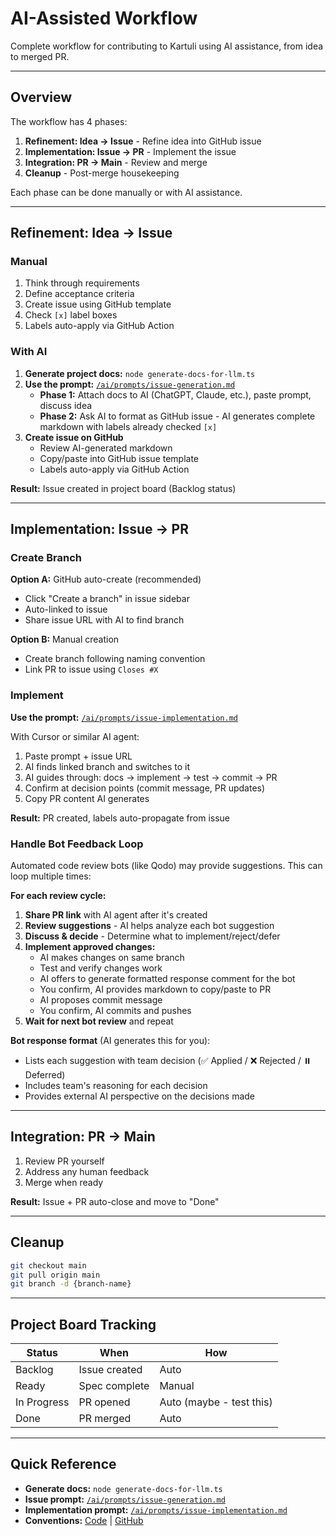 # AI-Assisted Workflow

Complete workflow for contributing to Kartuli using AI assistance, from idea to merged PR.

---

## Overview

The workflow has 4 phases:
1. **Refinement: Idea → Issue** - Refine idea into GitHub issue
2. **Implementation: Issue → PR** - Implement the issue
3. **Integration: PR → Main** - Review and merge
4. **Cleanup** - Post-merge housekeeping

Each phase can be done manually or with AI assistance.

---

## Refinement: Idea → Issue

### Manual
1. Think through requirements
2. Define acceptance criteria
3. Create issue using GitHub template
4. Check `[x]` label boxes
5. Labels auto-apply via GitHub Action

### With AI
1. **Generate project docs:** `node generate-docs-for-llm.ts`
2. **Use the prompt:** [`/ai/prompts/issue-generation.md`](/ai/prompts/issue-generation.md)
   - **Phase 1:** Attach docs to AI (ChatGPT, Claude, etc.), paste prompt, discuss idea
   - **Phase 2:** Ask AI to format as GitHub issue - AI generates complete markdown with labels already checked `[x]`
3. **Create issue on GitHub**
   - Review AI-generated markdown
   - Copy/paste into GitHub issue template
   - Labels auto-apply via GitHub Action

**Result:** Issue created in project board (Backlog status)

---

## Implementation: Issue → PR

### Create Branch

**Option A:** GitHub auto-create (recommended)
- Click "Create a branch" in issue sidebar
- Auto-linked to issue
- Share issue URL with AI to find branch

**Option B:** Manual creation
- Create branch following naming convention
- Link PR to issue using `Closes #X`

### Implement

**Use the prompt:** [`/ai/prompts/issue-implementation.md`](/ai/prompts/issue-implementation.md)

With Cursor or similar AI agent:
1. Paste prompt + issue URL
2. AI finds linked branch and switches to it
3. AI guides through: docs → implement → test → commit → PR
4. Confirm at decision points (commit message, PR updates)
5. Copy PR content AI generates

**Result:** PR created, labels auto-propagate from issue

### Handle Bot Feedback Loop

Automated code review bots (like Qodo) may provide suggestions. This can loop multiple times:

**For each review cycle:**
1. **Share PR link** with AI agent after it's created
2. **Review suggestions** - AI helps analyze each bot suggestion
3. **Discuss & decide** - Determine what to implement/reject/defer
4. **Implement approved changes:**
   - AI makes changes on same branch
   - Test and verify changes work
   - AI offers to generate formatted response comment for the bot
   - You confirm, AI provides markdown to copy/paste to PR
   - AI proposes commit message
   - You confirm, AI commits and pushes
5. **Wait for next bot review** and repeat

**Bot response format** (AI generates this for you):
- Lists each suggestion with team decision (✅ Applied / ❌ Rejected / ⏸️ Deferred)
- Includes team's reasoning for each decision
- Provides external AI perspective on the decisions made

---

## Integration: PR → Main

1. Review PR yourself
2. Address any human feedback
3. Merge when ready

**Result:** Issue + PR auto-close and move to "Done"

---

## Cleanup

```bash
git checkout main
git pull origin main
git branch -d {branch-name}
```

---

## Project Board Tracking

| Status | When | How |
|--------|------|-----|
| Backlog | Issue created | Auto |
| Ready | Spec complete | Manual |
| In Progress | PR opened | Auto (maybe - test this) |
| Done | PR merged | Auto |

---

## Quick Reference

- **Generate docs:** `node generate-docs-for-llm.ts`
- **Issue prompt:** [`/ai/prompts/issue-generation.md`](/ai/prompts/issue-generation.md)
- **Implementation prompt:** [`/ai/prompts/issue-implementation.md`](/ai/prompts/issue-implementation.md)
- **Conventions:** [Code](./code-conventions.md) | [GitHub](./github-workflow.md)
